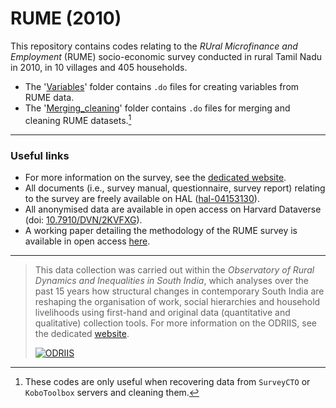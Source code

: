 # RUME (2010)

This repository contains codes relating to the *RUral Microfinance and Employment* (RUME) socio-economic survey conducted in rural Tamil Nadu in 2010, in 10 villages and 405 households.

* The '[Variables](https://github.com/neemsis/RUME/tree/main/Variables)' folder contains `.do` files for creating variables from RUME data.
* The '[Merging_cleaning](https://github.com/neemsis/RUME/tree/main/Merging_cleaning)' folder contains `.do` files for merging and cleaning RUME datasets.[^1]

[^1]: These codes are only useful when recovering data from `SurveyCTO` or `KoboToolbox` servers and cleaning them.

----

### Useful links
 
* For more information on the survey, see the [dedicated website](https://odriis.hypotheses.org/projects/data/rume).
* All documents (i.e., survey manual, questionnaire, survey report) relating to the survey are freely available on HAL ([hal-04153130](https://hal.science/hal-04153130)).
* All anonymised data are available in open access on Harvard Dataverse (doi: [10.7910/DVN/2KVFXG](https://doi.org/10.7910/DVN/2KVFXG)).
* A working paper detailing the methodology of the RUME survey is available in open access [here](https://dial.ird.fr/wp-content/uploads/2024/03/2024-02-NEEMSIS_data_context.pdf).

----

> This data collection was carried out within the *Observatory of Rural Dynamics and Inequalities in South India*, which analyses over the past 15 years how structural changes in contemporary South India are reshaping the organisation of work, social hierarchies and household livelihoods using first-hand and original data (quantitative and qualitative) collection tools. For more information on the ODRIIS, see the dedicated [website](https://odriis.hypotheses.org/).
>
> [![ODRIIS][1]][2]

[1]:  https://odriis.hypotheses.org/files/2022/11/ODRIIS_banner-2048x476.jpg
[2]:  http://odriis.hypotheses.org/
